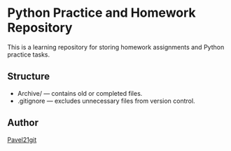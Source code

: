 # Python Practice and Homework Repository

This is a learning repository for storing homework assignments and Python practice tasks.

## Structure

- Archive/ — contains old or completed files.
- .gitignore — excludes unnecessary files from version control.

## Author

[Pavel21git](https://github.com/Pavel21git)
